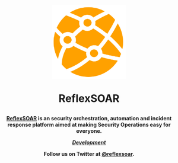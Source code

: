 <h1 align="center">

<a href="https://reflexsoar.com"><img src="https://github.com/reflexsoar/.github/raw/main/profile/logo.png" height="200" width="200"></a>

ReflexSOAR

</h1><h4 align="center">

[ReflexSOAR](https://reflexsoar.io) is an security orchestration, automation and incident response platform aimed at making Security Operations easy for everyone.

[_Development_](https://github.com/frikky/Shuffle/blob/master/.github/CONTRIBUTING.md) 

Follow us on Twitter at [@reflexsoar](https://twitter.com/reflexsoar).

</h4>
